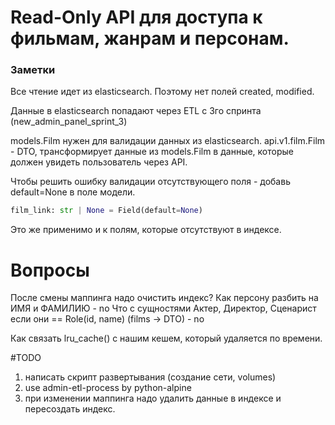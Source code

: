 # Read-Only API для доступа к фильмам, жанрам и персонам.

### Заметки
Все чтение идет из elasticsearch.
Поэтому нет полей created, modified.

Данные в elasticsearch попадают через ETL с 3го спринта (new_admin_panel_sprint_3)

models.Film нужен для валидации данных из elasticsearch.
api.v1.film.Film - DTO, трансформирует данные из models.Film в данные, которые должен увидеть пользователь через API.

Чтобы решить ошибку валидации отсутствующего поля - добавь default=None в поле модели.
```python
film_link: str | None = Field(default=None)
```
Это же применимо и к полям, которые отсутствуют в индексе.

# Вопросы
После смены маппинга надо очистить индекс?
Как персону разбить на ИМЯ и ФАМИЛИЮ - no
Что с сущностями Актер, Директор, Сценарист если они == Role(id, name) (films -> DTO) - no

Как связать lru_cache() с нашим кешем, который удаляется по времени.

#TODO
1) написать скрипт развертывания (создание сети, volumes)
2) use admin-etl-process by python-alpine
3) при изменении маппинга надо удалить данные в индексе и пересоздать индекс.